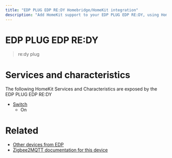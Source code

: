 ```yaml
---
title: "EDP PLUG EDP RE:DY Homebridge/HomeKit integration"
description: "Add HomeKit support to your EDP PLUG EDP RE:DY, using Homebridge, Zigbee2MQTT and homebridge-z2m."
---
```

<!---
This file has been GENERATED using src/docgen/docgen.ts
DO NOT EDIT THIS FILE MANUALLY!
-->
# EDP PLUG EDP RE:DY
> re:dy plug


# Services and characteristics
The following HomeKit Services and Characteristics are exposed by
the EDP PLUG EDP RE:DY

* [Switch](../../switch.md)
  * On


# Related
* [Other devices from EDP](../index.md#edp)
* [Zigbee2MQTT documentation for this device](https://www.zigbee2mqtt.io/devices/PLUG_EDP_RE_DY.html)